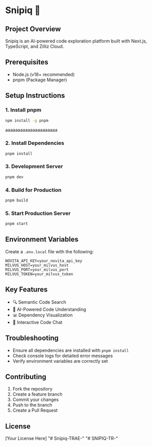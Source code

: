 # Snipiq 🚀

## Project Overview
Snipiq is an AI-powered code exploration platform built with Next.js, TypeScript, and Zilliz Cloud.

## Prerequisites
- Node.js (v18+ recommended)
- pnpm (Package Manager)

## Setup Instructions

### 1. Install pnpm
```bash
npm install -g pnpm
```
aaaaaaaaaaaaaaaaaaaaa
### 2. Install Dependencies
```bash
pnpm install
```

### 3. Development Server
```bash
pnpm dev
```

### 4. Build for Production
```bash
pnpm build
```

### 5. Start Production Server
```bash
pnpm start
```

## Environment Variables
Create a `.env.local` file with the following:
```
NOVITA_API_KEY=your_novita_api_key
MILVUS_HOST=your_milvus_host
MILVUS_PORT=your_milvus_port
MILVUS_TOKEN=your_milvus_token
```

## Key Features
- 🔍 Semantic Code Search
- 🤖 AI-Powered Code Understanding
- 📊 Dependency Visualization
- 💬 Interactive Code Chat

## Troubleshooting
- Ensure all dependencies are installed with `pnpm install`
- Check console logs for detailed error messages
- Verify environment variables are correctly set

## Contributing
1. Fork the repository
2. Create a feature branch
3. Commit your changes
4. Push to the branch
5. Create a Pull Request

## License
[Your License Here] 
"# Snipiq-TRAE-" 
"# SNIPIQ-TR-" 
